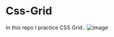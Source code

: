 # Css-Grid
In this repo I practice CSS Grid..
![image](https://github.com/yogeswar18/Css-Grid/assets/106246472/711d0954-191e-4a4b-a160-f4b20c496ed6)

